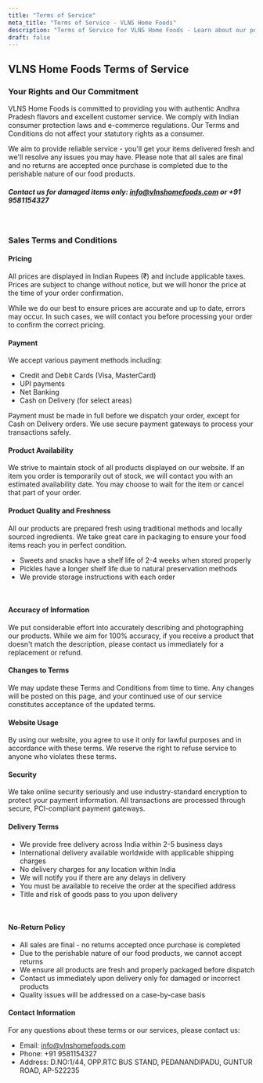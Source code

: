 ```yaml
---
title: "Terms of Service"
meta_title: "Terms of Service - VLNS Home Foods"
description: "Terms of Service for VLNS Home Foods - Learn about our policies for ordering, payment, delivery, and returns of authentic Andhra Pradesh food products."
draft: false
---
```


## VLNS Home Foods Terms of Service

### Your Rights and Our Commitment

VLNS Home Foods is committed to providing you with authentic Andhra Pradesh flavors and excellent customer service. We comply with Indian consumer protection laws and e-commerce regulations. Our Terms and Conditions do not affect your statutory rights as a consumer.

We aim to provide reliable service - you'll get your items delivered fresh and we'll resolve any issues you may have. Please note that all sales are final and no returns are accepted once purchase is completed due to the perishable nature of our food products.

##### Contact us for damaged items only: info@vlnshomefoods.com or +91 9581154327

<br/>

### Sales Terms and Conditions

#### Pricing

All prices are displayed in Indian Rupees (₹) and include applicable taxes. Prices are subject to change without notice, but we will honor the price at the time of your order confirmation.

While we do our best to ensure prices are accurate and up to date, errors may occur. In such cases, we will contact you before processing your order to confirm the correct pricing.
<br/>

#### Payment

We accept various payment methods including:
- Credit and Debit Cards (Visa, MasterCard)
- UPI payments
- Net Banking
- Cash on Delivery (for select areas)

Payment must be made in full before we dispatch your order, except for Cash on Delivery orders. We use secure payment gateways to process your transactions safely.
<br/>

#### Product Availability

We strive to maintain stock of all products displayed on our website. If an item you order is temporarily out of stock, we will contact you with an estimated availability date. You may choose to wait for the item or cancel that part of your order.
<br/>

#### Product Quality and Freshness

All our products are prepared fresh using traditional methods and locally sourced ingredients. We take great care in packaging to ensure your food items reach you in perfect condition.

- Sweets and snacks have a shelf life of 2-4 weeks when stored properly
- Pickles have a longer shelf life due to natural preservation methods
- We provide storage instructions with each order
<br/>

#### Accuracy of Information

We put considerable effort into accurately describing and photographing our products. While we aim for 100% accuracy, if you receive a product that doesn't match the description, please contact us immediately for a replacement or refund.
<br/>

#### Changes to Terms

We may update these Terms and Conditions from time to time. Any changes will be posted on this page, and your continued use of our service constitutes acceptance of the updated terms.
<br/>

#### Website Usage

By using our website, you agree to use it only for lawful purposes and in accordance with these terms. We reserve the right to refuse service to anyone who violates these terms.
<br/>

#### Security

We take online security seriously and use industry-standard encryption to protect your payment information. All transactions are processed through secure, PCI-compliant payment gateways.
<br/>

#### Delivery Terms

- We provide free delivery across India within 2-5 business days
- International delivery available worldwide with applicable shipping charges
- No delivery charges for any location within India
- We will notify you if there are any delays in delivery
- You must be available to receive the order at the specified address
- Title and risk of goods pass to you upon delivery
<br/>

#### No-Return Policy

- All sales are final - no returns accepted once purchase is completed
- Due to the perishable nature of our food products, we cannot accept returns
- We ensure all products are fresh and properly packaged before dispatch
- Contact us immediately upon delivery only for damaged or incorrect products
- Quality issues will be addressed on a case-by-case basis

#### Contact Information

For any questions about these terms or our services, please contact us:
- Email: info@vlnshomefoods.com
- Phone: +91 9581154327
- Address: D.NO:1/44, OPP.RTC BUS STAND, PEDANANDIPADU, GUNTUR ROAD, AP-522235
